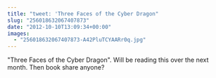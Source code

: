 ```yaml
---
title: "tweet: 'Three Faces of the Cyber Dragon"
slug: "256018632067407873"
date: "2012-10-10T13:09:34+00:00"
images:
  - "256018632067407873-A42PluTCYAARr0q.jpg"
---
```

"Three Faces of the Cyber Dragon".  Will be reading this over the next month. Then book share anyone? 